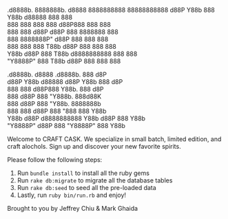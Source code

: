  .d8888b.  8888888b.         d8888 8888888888 88888888888 
d88P  Y88b 888   Y88b       d88888 888            888     
888    888 888    888      d88P888 888            888     
888        888   d88P     d88P 888 8888888        888     
888        8888888P"     d88P  888 888            888     
888    888 888 T88b     d88P   888 888            888     
Y88b  d88P 888  T88b   d8888888888 888            888     
 "Y8888P"  888   T88b d88P     888 888            888     
                                                          
                                                          
                                                          
 .d8888b.        d8888  .d8888b.  888    d8P              
d88P  Y88b      d88888 d88P  Y88b 888   d8P               
888    888     d88P888 Y88b.      888  d8P                
888           d88P 888  "Y888b.   888d88K                 
888          d88P  888     "Y88b. 8888888b                
888    888  d88P   888       "888 888  Y88b               
Y88b  d88P d8888888888 Y88b  d88P 888   Y88b              
 "Y8888P" d88P     888  "Y8888P"  888    Y88b             
                                                        

 Welcome to CRAFT CASK. We specialize in small batch, limited edition, and craft alochols. Sign up and discover your new favorite spirits.

 Please follow the following steps:
1. Run `bundle install` to install all the ruby gems
2. Run `rake db:migrate` to migrate all the database tables
3. Run `rake db:seed` to seed all the pre-loaded data
4. Lastly, run `ruby bin/run.rb` and enjoy!

Brought to you by Jeffrey Chiu & Mark Ghaida